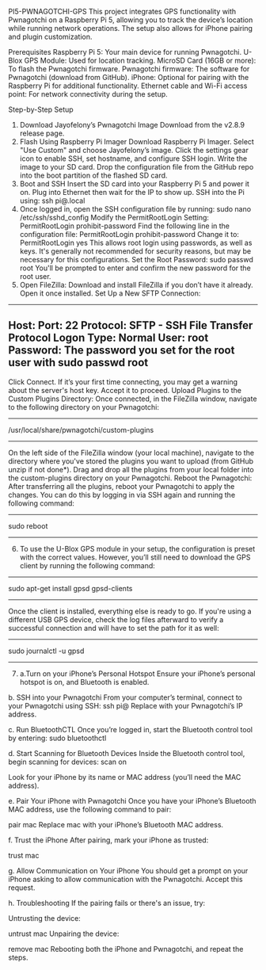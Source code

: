 PI5-PWNAGOTCHI-GPS
This project integrates GPS functionality with Pwnagotchi on a Raspberry Pi 5, allowing you to track the device’s location while running network operations. The setup also allows for iPhone pairing and plugin customization. 

Prerequisites
Raspberry Pi 5: Your main device for running Pwnagotchi.
U-Blox GPS Module: Used for location tracking.
MicroSD Card (16GB or more): To flash the Pwnagotchi firmware.
Pwnagotchi firmware: The software for Pwnagotchi (download from GitHub).
iPhone: Optional for pairing with the Raspberry Pi for additional functionality.
Ethernet cable and Wi-Fi access point: For network connectivity during the setup.

Step-by-Step Setup
1. Download Jayofelony’s Pwnagotchi Image
Download from the v2.8.9 release page.
2. Flash Using Raspberry Pi Imager
Download Raspberry Pi Imager.
Select "Use Custom" and choose Jayofelony’s image.
Click the settings gear icon to enable SSH, set hostname, and configure SSH login.
Write the image to your SD card.
Drop the configuration file from the GitHub repo into the boot partition of the flashed SD card.
3. Boot and SSH
Insert the SD card into your Raspberry Pi 5 and power it on.
Plug into Ethernet then wait for the IP to show up.
SSH into the Pi using: ssh pi@<hostname>.local
4. Once logged in, open the SSH configuration file by running:
sudo nano /etc/ssh/sshd_config
Modify the PermitRootLogin Setting:
PermitRootLogin prohibit-password
Find the following line in the configuration file:
PermitRootLogin prohibit-password
Change it to:
PermitRootLogin yes
This allows root login using passwords, as well as keys. It's generally not recommended for security reasons, but may be necessary for this configurations.
Set the Root Password: sudo passwd root
You'll be prompted to enter and confirm the new password for the root user.
5. Open FileZilla:
Download and install FileZilla if you don’t have it already. Open it once installed.
Set Up a New SFTP Connection:
-------------------------------
Host: <your-pwnagotchi-ip-address>
Port: 22
Protocol: SFTP - SSH File Transfer Protocol
Logon Type: Normal
User: root
Password: The password you set for the root user with sudo passwd root
-------------------------------
Click Connect. If it’s your first time connecting, you may get a warning about the server's host key. Accept it to proceed.
Upload Plugins to the Custom Plugins Directory:
Once connected, in the FileZilla window, 
navigate to the 
following directory on your Pwnagotchi:
___________________________________
/usr/local/share/pwnagotchi/custom-plugins
___________________________________
On the left side of the FileZilla window (your local machine), navigate to the directory where you've stored the plugins you want to upload (from GitHub unzip if not done*).
Drag and drop all the plugins from your local folder into the custom-plugins directory on your Pwnagotchi.
Reboot the Pwnagotchi:
After transferring all the plugins, reboot your Pwnagotchi to apply the changes. You can do this by logging in via SSH again and running 
the following command:
_____________
sudo reboot
_____________
6. To use the U-Blox GPS module in your setup, the configuration is preset with the correct values. However, you’ll still need to download
the GPS client by running the following command:
____________________
sudo apt-get install gpsd gpsd-clients
____________________
Once the client is installed, everything else is ready to go. If you're using a different USB GPS device, check the log files afterward to verify a successful connection and will have to set the path for it as well:
______________
sudo journalctl -u gpsd
______________

7. a.Turn on your iPhone’s Personal Hotspot
Ensure your iPhone’s personal hotspot is on, and Bluetooth is enabled.

b. SSH into your Pwnagotchi
From your computer’s terminal, connect to your Pwnagotchi using SSH:
ssh pi@<pwnagotchi-ip>
Replace <pwnagotchi-ip> with your Pwnagotchi’s IP address.

c. Run BluetoothCTL
Once you’re logged in, start the Bluetooth control tool by entering:
sudo bluetoothctl

d. Start Scanning for Bluetooth Devices
Inside the Bluetooth control tool,
begin scanning for devices:
scan on

Look for your iPhone by its name or MAC address (you’ll need the MAC address).

e. Pair Your iPhone with Pwnagotchi
Once you have your iPhone’s Bluetooth MAC address, use the following command to pair:

pair mac
Replace mac with your iPhone’s Bluetooth MAC address.

f. Trust the iPhone
After pairing, mark your iPhone as trusted:

trust mac

g. Allow Communication on Your iPhone
You should get a prompt on your iPhone asking to allow communication with the Pwnagotchi. Accept this request.

h. Troubleshooting
If the pairing fails or there's an issue, try:

Untrusting the device:

untrust mac
Unpairing the device:

remove mac
Rebooting both the iPhone and Pwnagotchi, and repeat the steps.
